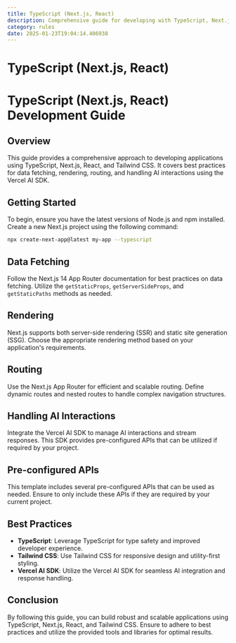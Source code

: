 ```yaml
---
title: TypeScript (Next.js, React)
description: Comprehensive guide for developing with TypeScript, Next.js, React, and Tailwind CSS. Includes best practices for data fetching, rendering, routing, and handling AI interactions using Vercel AI SDK.
category: rules
date: 2025-01-23T19:04:14.406938
---
```



# TypeScript (Next.js, React)

# TypeScript (Next.js, React) Development Guide

## Overview
This guide provides a comprehensive approach to developing applications using TypeScript, Next.js, React, and Tailwind CSS. It covers best practices for data fetching, rendering, routing, and handling AI interactions using the Vercel AI SDK.

## Getting Started
To begin, ensure you have the latest versions of Node.js and npm installed. Create a new Next.js project using the following command:

```bash
npx create-next-app@latest my-app --typescript
```

## Data Fetching
Follow the Next.js 14 App Router documentation for best practices on data fetching. Utilize the `getStaticProps`, `getServerSideProps`, and `getStaticPaths` methods as needed.

## Rendering
Next.js supports both server-side rendering (SSR) and static site generation (SSG). Choose the appropriate rendering method based on your application's requirements.

## Routing
Use the Next.js App Router for efficient and scalable routing. Define dynamic routes and nested routes to handle complex navigation structures.

## Handling AI Interactions
Integrate the Vercel AI SDK to manage AI interactions and stream responses. This SDK provides pre-configured APIs that can be utilized if required by your project.

## Pre-configured APIs
This template includes several pre-configured APIs that can be used as needed. Ensure to only include these APIs if they are required by your current project.

## Best Practices
- **TypeScript**: Leverage TypeScript for type safety and improved developer experience.
- **Tailwind CSS**: Use Tailwind CSS for responsive design and utility-first styling.
- **Vercel AI SDK**: Utilize the Vercel AI SDK for seamless AI integration and response handling.

## Conclusion
By following this guide, you can build robust and scalable applications using TypeScript, Next.js, React, and Tailwind CSS. Ensure to adhere to best practices and utilize the provided tools and libraries for optimal results.
